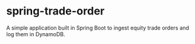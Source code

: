 # spring-trade-order
A simple application built in Spring Boot to ingest equity trade orders and log them in DynamoDB.
